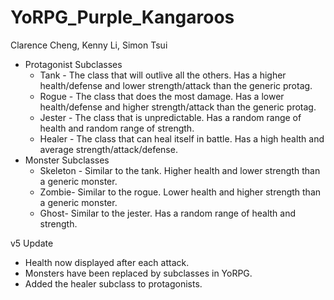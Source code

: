 # YoRPG_Purple_Kangaroos
Clarence Cheng, Kenny Li, Simon Tsui
* Protagonist Subclasses
  * Tank - The class that will outlive all the others. Has a higher health/defense and lower strength/attack than the generic protag.
  * Rogue - The class that does the most damage. Has a lower health/defense and higher strength/attack than the generic protag.
  * Jester - The class that is unpredictable. Has a random range of health and random range of strength.
  * Healer - The class that can heal itself in battle. Has a high health and average strength/attack/defense.
* Monster Subclasses
  * Skeleton - Similar to the tank. Higher health and lower strength than a generic monster.
  * Zombie- Similar to the rogue. Lower health and higher strength than a generic monster.
  * Ghost- Similar to the jester. Has a random range of health and strength.

v5 Update
  * Health now displayed after each attack.
  * Monsters have been replaced by subclasses in YoRPG.
  * Added the healer subclass to protagonists.
